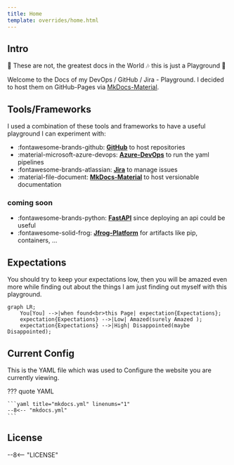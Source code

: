 ```yaml
---
title: Home
template: overrides/home.html
---
```


## Intro

:musical_note: These are not, the greatest docs in the World :notes: this is just a Playground :metal:

Welcome to the Docs of my DevOps / GitHub / Jira - Playground. I decided to host them on GitHub-Pages via [MkDocs-Material](https://squidfunk.github.io/mkdocs-material/).

## Tools/Frameworks

I used a combination of these tools and frameworks to have a useful playground I can experiment with:

- :fontawesome-brands-github: [__GitHub__](https://github.com/Mauwii/azure-pipelines-with-github-repo) to host repositories
- :material-microsoft-azure-devops: [__Azure-DevOps__](https://dev.azure.com/mauwiidev/azure-pipelines-with-github-repo) to run the yaml pipelines
- :fontawesome-brands-atlassian: [__Jira__](https://mauwii.atlassian.net/jira/software/c/projects/APWGR/issues) to manage issues
- :material-file-document: [__MkDocs-Material__](https://squidfunk.github.io/mkdocs-material/) to host versionable documentation

### coming soon

- :fontawesome-brands-python: [__FastAPI__](https://github.com/Azure-Samples/fastapi-on-azure-functions) since deploying an api could be useful
- :fontawesome-solid-frog: [__Jfrog-Platform__](https://mauwii.jfrog.io) for artifacts like pip, containers, ...

## Expectations

You should try to keep your expectations low, then you will be amazed even more while finding out about the things I am just finding out myself with this playground.

``` mermaid
graph LR;
    You[You] -->|when found<br>this Page| expectation{Expectations};
    expectation{Expectations} -->|Low| Amazed(surely Amazed );
    expectation{Expectations} -->|High| Disappointed(maybe Disappointed);
```

## Current Config

This is the YAML file which was used to Configure the website you are currently viewing.

??? quote YAML

    ```yaml title="mkdocs.yml" linenums="1"
    --8<-- "mkdocs.yml"
    ```

## License

--8<-- "LICENSE"
